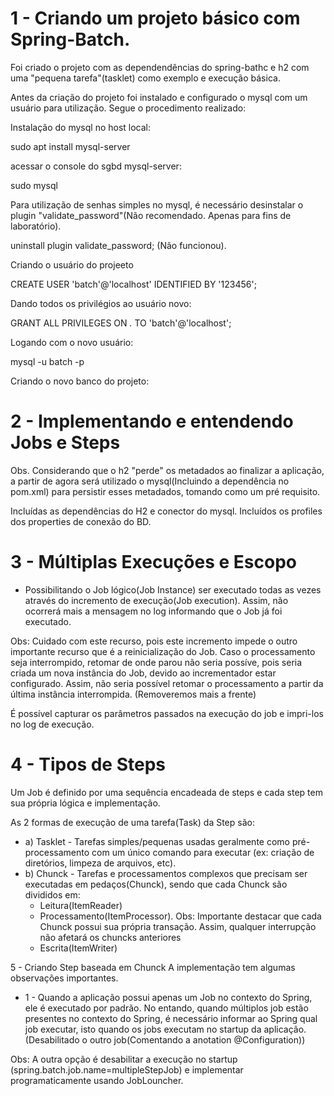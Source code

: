 # 1 - Criando um projeto básico com Spring-Batch.

Foi criado o projeto com as dependendências do spring-bathc e h2 com uma "pequena tarefa"(tasklet) como exemplo e execução básica.

Antes da criação do projeto foi instalado e configurado o mysql com um usuário para utilização. Segue o procedimento realizado:


Instalação do mysql no host local:

sudo apt install mysql-server

acessar o console do sgbd mysql-server:

sudo mysql

Para utilização de senhas simples no mysql, é necessário desinstalar o plugin "validate_password"(Não recomendado. Apenas para fins de laboratório).

uninstall plugin validate_password; (Não funcionou).

Criando o usuário do projeeto

CREATE USER 'batch'@'localhost' IDENTIFIED BY '123456';

Dando todos os privilégios ao usuário novo:

GRANT ALL PRIVILEGES ON *.* TO 'batch'@'localhost';

Logando com o novo usuário:

mysql -u batch -p

Criando o novo banco do projeto:


# 2 - Implementando e entendendo Jobs e Steps

Obs. Considerando que o h2 "perde" os metadados ao finalizar a aplicação, a partir de agora será utilizado o mysql(Incluindo a dependência no pom.xml)
para persistir esses metadados, tomando como um pré requisito.

Incluídas as dependências do H2 e conector do mysql. Incluídos os profiles dos properties de conexão do BD.

# 3 - Múltiplas Execuções e Escopo
- Possibilitando o Job lógico(Job Instance) ser executado todas as vezes através do incremento de execução(Job execution). Assim,
não ocorrerá mais a mensagem no log informando que o Job já foi executado.

Obs: Cuidado com este recurso, pois este incremento impede o outro importante recurso que é a reinicialização do Job.
Caso o processamento seja interrompido, retomar de onde parou não seria possíve, pois seria criada um nova instância do Job, 
devido ao incrementador estar configurado. Assim, não seria possível retomar o processamento a partir da última instância interrompida.
(Removeremos mais a frente)

É possível capturar os parâmetros passados na execução do job e impri-los no log de execução.

# 4 - Tipos de Steps
Um Job é definido por uma sequência encadeada de steps e cada step tem sua própria lógica e implementação.

As 2 formas de execução de uma tarefa(Task) da Step são:
* a) Tasklet - Tarefas simples/pequenas usadas geralmente como pré-processamento com um único comando para executar
    (ex: criação de diretórios, limpeza de arquivos, etc).
* b) Chunck - Tarefas e processamentos complexos que precisam ser executadas em pedaços(Chunck), sendo que cada Chunck são divididos em:
  * Leitura(ItemReader)
  * Processamento(ItemProcessor). Obs: Importante destacar que cada Chunck possui sua própria transação. Assim, qualquer interrupção não afetará os chuncks anteriores
  * Escrita(ItemWriter)

5 - Criando Step baseada em Chunck
A implementação tem algumas observações importantes.
- 1 - Quando a aplicação possui apenas um Job no contexto do Spring, ele é executado por padrão. No entando, quando múltiplos job estão presentes no contexto do Spring, é necessário informar ao Spring
qual job executar, isto quando os jobs executam no startup da aplicação.(Desabilitado o outro job(Comentando a anotation @Configuration))

Obs: A outra opção é desabilitar a execução no startup (spring.batch.job.name=multipleStepJob) e implementar programaticamente usando JobLouncher.